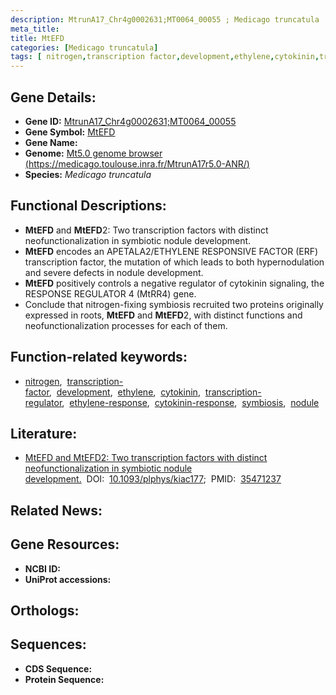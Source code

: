 ```yaml
---
description: MtrunA17_Chr4g0002631;MT0064_00055 ; Medicago truncatula
meta_title:
title: MtEFD
categories: [Medicago truncatula]
tags: [ nitrogen,transcription factor,development,ethylene,cytokinin,transcription regulator,ethylene response,cytokinin response,symbiosis,nodule ]
---
```


## Gene Details:
- **Gene ID:** [MtrunA17_Chr4g0002631;MT0064_00055]()
- **Gene Symbol:** <u>MtEFD</u>
- **Gene Name:** 
- **Genome:** [Mt5.0 genome browser (https://medicago.toulouse.inra.fr/MtrunA17r5.0-ANR/)]()
- **Species:** *Medicago truncatula*

## Functional Descriptions:
   - **MtEFD** and **MtEFD**2: Two transcription factors with distinct neofunctionalization in symbiotic nodule development.
   - **MtEFD** encodes an APETALA2/ETHYLENE RESPONSIVE FACTOR (ERF) transcription factor, the mutation of which leads to both hypernodulation and severe defects in nodule development.
   - **MtEFD** positively controls a negative regulator of cytokinin signaling, the RESPONSE REGULATOR 4 (MtRR4) gene.
   - Conclude that nitrogen-fixing symbiosis recruited two proteins originally expressed in roots, **MtEFD** and **MtEFD**2, with distinct functions and neofunctionalization processes for each of them.

## Function-related keywords:
   - [nitrogen](/tags/nitrogen/),&nbsp;&nbsp;[transcription-factor](/tags/transcription-factor/),&nbsp;&nbsp;[development](/tags/development/),&nbsp;&nbsp;[ethylene](/tags/ethylene/),&nbsp;&nbsp;[cytokinin](/tags/cytokinin/),&nbsp;&nbsp;[transcription-regulator](/tags/transcription-regulator/),&nbsp;&nbsp;[ethylene-response](/tags/ethylene-response/),&nbsp;&nbsp;[cytokinin-response](/tags/cytokinin-response/),&nbsp;&nbsp;[symbiosis](/tags/symbiosis/),&nbsp;&nbsp;[nodule](/tags/nodule/)

## Literature:
   - [MtEFD and MtEFD2: Two transcription factors with distinct neofunctionalization in symbiotic nodule development.](https://doi.org/10.1093/plphys/kiac177)&nbsp;&nbsp;DOI:&nbsp;&nbsp;[10.1093/plphys/kiac177](https://doi.org/10.1093/plphys/kiac177);&nbsp;&nbsp;PMID:&nbsp;&nbsp;[35471237](https://pubmed.ncbi.nlm.nih.gov/35471237/)

## Related News:

## Gene Resources:
- **NCBI ID:**  [](https://www.ncbi.nlm.nih.gov/gene/?term=)
- **UniProt accessions:**  [](https://www.uniprot.org/uniprotkb//entry)

## Orthologs:

## Sequences:
- **CDS Sequence:**
- **Protein Sequence:**
